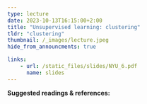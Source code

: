 ```yaml
---
type: lecture
date: 2023-10-13T16:15:00+2:00
title: "Unsupervised learning: clustering"
tldr: "clustering"
thumbnail: /_images/lecture.jpeg
hide_from_announcments: true

links: 
    - url: /static_files/slides/NYU_6.pdf
      name: slides
---
```

**Suggested readings & references:**
